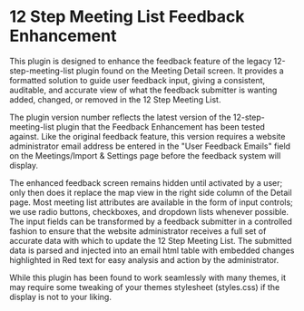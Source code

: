 # 12 Step Meeting List Feedback Enhancement

This plugin is designed to enhance the feedback feature of the legacy 12-step-meeting-list plugin found on the Meeting Detail screen. It provides a formatted solution to guide user feedback input, giving a consistent, auditable, and accurate view of what the feedback submitter is wanting added, changed, or removed in the 12 Step Meeting List.

The plugin version number reflects the latest version of the 12-step-meeting-list plugin that the Feedback Enhancement has been tested against. Like the original feedback feature, this version requires a website administrator email address be entered in the "User Feedback Emails" field on the Meetings/Import & Settings page before the feedback system will display.

The enhanced feedback screen remains hidden until activated by a user; only then does it replace the map view in the right side column of the Detail page. Most meeting list attributes are available in the form of input controls; we use radio buttons, checkboxes, and dropdown lists whenever possible. The input fields can be transformed by a feedback submitter in a controlled fashion to ensure that the website administrator receives a full set of accurate data with which to update the 12 Step Meeting List. The submitted data is parsed and injected into an email html table with embedded changes highlighted in Red text for easy analysis and action by the administrator.

While this plugin has been found to work seamlessly with many themes, it may require some tweaking of your themes stylesheet (styles.css) if the display is not to your liking.
